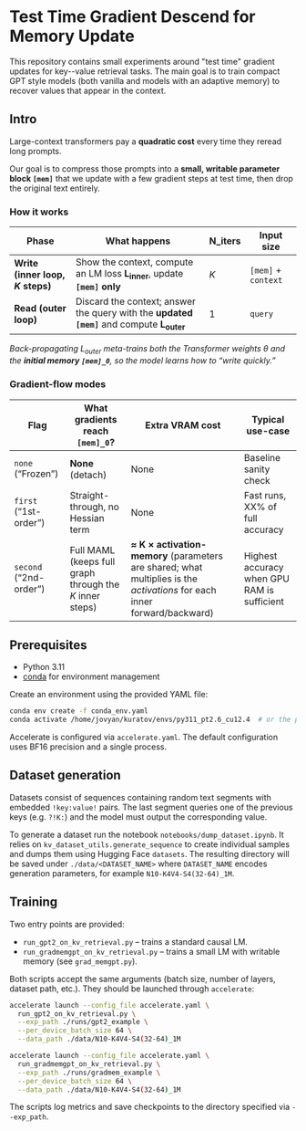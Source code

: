 # Test Time Gradient Descend for Memory Update

This repository contains small experiments around "test time" gradient updates for key--value retrieval tasks. The main goal is to train compact GPT style models (both vanilla and models with an adaptive memory) to recover values that appear in the context.


## Intro
Large-context transformers pay a **quadratic cost** every time they reread long prompts.

Our goal is to compress those prompts into a **small, writable parameter block `[mem]`** that we update with a few gradient steps at test time, then drop the original text entirely.

### How it works

| Phase | What happens | N_iters | Input size |
|-------|--------------|--------------|------------|
| **Write (inner loop, *K* steps)** | Show the context, compute an LM loss **L<sub>inner</sub>**, update **`[mem]` only** | *K* | `[mem]` + `context` |
| **Read (outer loop)** | Discard the context; answer the query with the **updated `[mem]`** and compute **L<sub>outer</sub>** | 1 |  `query` |

*Back-propagating L<sub>outer</sub> meta-trains both the Transformer weights θ and the **initial memory `[mem]_0`**, so the model learns how to “write quickly.”*

### Gradient-flow modes

| Flag | What gradients reach `[mem]_0`? | Extra VRAM cost | Typical use-case |
|------|---------------------------------|-----------------|------------------|
| `none` (“Frozen”) | **None** (detach) | None | Baseline sanity check |
| `first` (“1st-order”) | Straight-through, no Hessian term | None | Fast runs, XX% of full accuracy |
| `second` (“2nd-order”) | Full MAML (keeps full graph through the *K* inner steps) | **≈ K × activation-memory** (parameters are shared; what multiplies is the *activations* for each inner forward/backward) | Highest accuracy when GPU RAM is sufficient |


## Prerequisites

* Python 3.11
* [conda](https://docs.conda.io/en/latest/) for environment management

Create an environment using the provided YAML file:

```bash
conda env create -f conda_env.yaml
conda activate /home/jovyan/kuratov/envs/py311_pt2.6_cu12.4  # or the path printed by conda
```

Accelerate is configured via `accelerate.yaml`. The default configuration uses BF16 precision and a single process.

## Dataset generation

Datasets consist of sequences containing random text segments with embedded `!key:value!` pairs. The last segment queries one of the previous keys (e.g. `?!K:`) and the model must output the corresponding value.

To generate a dataset run the notebook `notebooks/dump_dataset.ipynb`. It relies on `kv_dataset_utils.generate_sequence` to create individual samples and dumps them using Hugging Face `datasets`. The resulting directory will be saved under `./data/<DATASET_NAME>` where `DATASET_NAME` encodes generation parameters, for example `N10-K4V4-S4(32-64)_1M`.

## Training

Two entry points are provided:

* `run_gpt2_on_kv_retrieval.py` &ndash; trains a standard causal LM.
* `run_gradmemgpt_on_kv_retrieval.py` &ndash; trains a small LM with writable memory (see `grad_memgpt.py`).

Both scripts accept the same arguments (batch size, number of layers, dataset path, etc.). They should be launched through `accelerate`:

```bash
accelerate launch --config_file accelerate.yaml \
  run_gpt2_on_kv_retrieval.py \
  --exp_path ./runs/gpt2_example \
  --per_device_batch_size 64 \
  --data_path ./data/N10-K4V4-S4(32-64)_1M
```

```bash
accelerate launch --config_file accelerate.yaml \
  run_gradmemgpt_on_kv_retrieval.py \
  --exp_path ./runs/gradmem_example \
  --per_device_batch_size 64 \
  --data_path ./data/N10-K4V4-S4(32-64)_1M
```

The scripts log metrics and save checkpoints to the directory specified via `--exp_path`.

